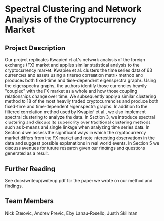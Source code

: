 # Spectral Clustering and Network Analysis of the Cryptocurrency Market
## Project Description
Our project replicates Kwapień et al.'s network analysis of the foreign exchange (FX) market and applies similar statistical analysis to the cryptocurrency market. Kwapień et al. clusters the time series data of 63 currencies and assets using a filtered correlation matrix method and produces both fixed-time and time-dependent eigenspectra graphs. Using the eigenspectra graphs, the authors identify those currencies heavily "coupled" with the FX market as a whole and how those coupling relationships change over time. We subsequently apply a similar clustering method to 18 of the most heavily traded cryptocurrencies and produce both fixed-time and time-dependent eigenspectra graphs. In addition to the filtered correlation method used by Kwapień et al., we also implement spectral clustering to analyze the data. In Section 3, we introduce spectral clustering and discuss its superiority over traditional clustering methods such as k-means and single linkage when analyzing time series data. In Section 4 we assess the significant ways in which the cryptocurrency market differs from the FX market and note interesting observations in the data and suggest possible explanations in real world events. In Section 5 we discuss avenues for future research given our findings and questions generated as a result.

## Further Reading
See docs/writeup/writeup.pdf for the paper we wrote on our method and findings.

## Team Members
Nick Eterovic, Andrew Previc, Eloy Lanau-Rosello, Justin Skillman
